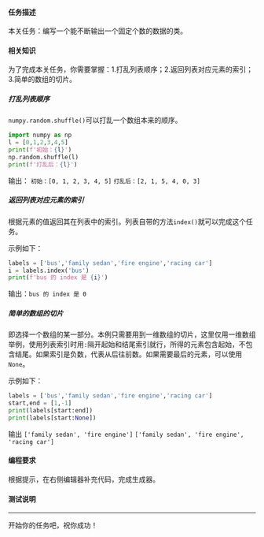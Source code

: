 
#### 任务描述


本关任务：编写一个能不断输出一个固定个数的数据的类。


#### 相关知识


为了完成本关任务，你需要掌握：1.打乱列表顺序；2.返回列表对应元素的索引；3.简单的数组的切片。

##### 打乱列表顺序
`numpy.random.shuffle()`可以打乱一个数组本来的顺序。
```python
import numpy as np
l = [0,1,2,3,4,5]
print(f'初始：{l}')
np.random.shuffle(l)
print(f'打乱后：{l}')
```
输出：
`初始：[0, 1, 2, 3, 4, 5]`
`打乱后：[2, 1, 5, 4, 0, 3]`

##### 返回列表对应元素的索引
根据元素的值返回其在列表中的索引。列表自带的方法`index()`就可以完成这个任务。

示例如下：
```python
labels = ['bus','family sedan','fire engine','racing car']
i = labels.index('bus')
print(f'bus 的 index 是 {i}')
```

输出：`bus 的 index 是 0`

##### 简单的数组的切片
即选择一个数组的某一部分。本例只需要用到一维数组的切片，这里仅用一维数组举例，使用列表索引时用`:`隔开起始和结尾索引就行，所得的元素包含起始，不包含结尾。如果索引是负数，代表从后往前数。如果需要最后的元素，可以使用`None`。

示例如下：
```python
labels = ['bus','family sedan','fire engine','racing car']
start,end = [1,-1]
print(labels[start:end])
print(labels[start:None])
```
输出
`['family sedan', 'fire engine']`
`['family sedan', 'fire engine', 'racing car']`

#### 编程要求

根据提示，在右侧编辑器补充代码，完成生成器。

#### 测试说明

---
开始你的任务吧，祝你成功！


